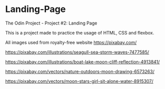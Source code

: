 # Landing-Page
The Odin Project - Project #2: Landing Page

This is a project made to practice the usage of HTML, CSS and flexbox. 

All images used from royalty-free website https://pixabay.com/

https://pixabay.com/illustrations/seagull-sea-storm-waves-7477585/

https://pixabay.com/illustrations/boat-lake-moon-cliff-reflection-4913841/

https://pixabay.com/vectors/nature-outdoors-moon-drawing-6573263/

https://pixabay.com/vectors/moon-stars-girl-sit-alone-water-8915307/